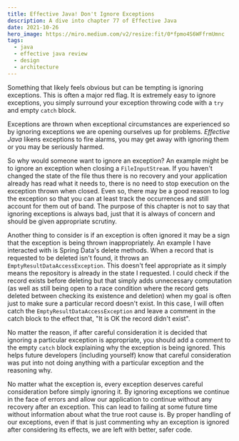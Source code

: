 ```yaml
---
title: Effective Java! Don't Ignore Exceptions
description: A dive into chapter 77 of Effective Java
date: 2021-10-26
hero_image: https://miro.medium.com/v2/resize:fit/0*fpmo4S6WFfrmUmnc
tags:
  - java
  - effective java review
  - design
  - architecture
---
```


Something that likely feels obvious but can be tempting is ignoring exceptions. This is often a major red flag. It is extremely easy to ignore exceptions, you simply surround your exception throwing code with a `try` and empty `catch` block. 

Exceptions are thrown when exceptional circumstances are experienced so by ignoring exceptions we are opening ourselves up for problems. _Effective Java_ likens exceptions to fire alarms, you may get away with ignoring them or you may be seriously harmed. 

So why would someone want to ignore an exception? An example might be to ignore an exception when closing a `FileInputStream`. If you haven't changed the state of the file thus there is no recovery and your application already has read what it needs to, there is no need to stop execution on the exception thrown when closed. Even so, there may be a good reason to log the exception so that you can at least track the occurrences and still account for them out of band. The purpose of this chapter is not to say that ignoring exceptions is always bad, just that it is always of concern and should be given appropriate scrutiny.

Another thing to consider is if an exception is often ignored it may be a sign that the exception is being thrown inappropriately. An example I have interacted with is Spring Data's delete methods. When a record that is requested to be deleted isn't found, it throws an `EmptyResultDataAccessException`. This doesn't feel appropriate as it simply means the repository is already in the state I requested. I could check if the record exists before deleting but that simply adds unnecessary computation (as well as still being open to a race condition where the record gets deleted between checking its existence and deletion) when my goal is often just to make sure a particular record doesn't exist. In this case, I will often catch the `EmptyResultDataAccessException` and leave a comment in the catch block to the effect that, "It is OK the record didn't exist".

No matter the reason, if after careful consideration it is decided that ignoring a particular exception is appropriate, you should add a comment to the empty `catch` block explaining why the exception is being ignored. This helps future developers (including yourself) know that careful consideration was put into not doing anything with a particular exception and the reasoning why.

No matter what the exception is, every exception deserves careful consideration before simply ignoring it. By ignoring exceptions we continue in the face of errors and allow our application to continue without any recovery after an exception. This can lead to failing at some future time without information about what the true root cause is. By proper handling of our exceptions, even if that is just commenting why an exception is ignored after considering its effects, we are left with better, safer code.  
